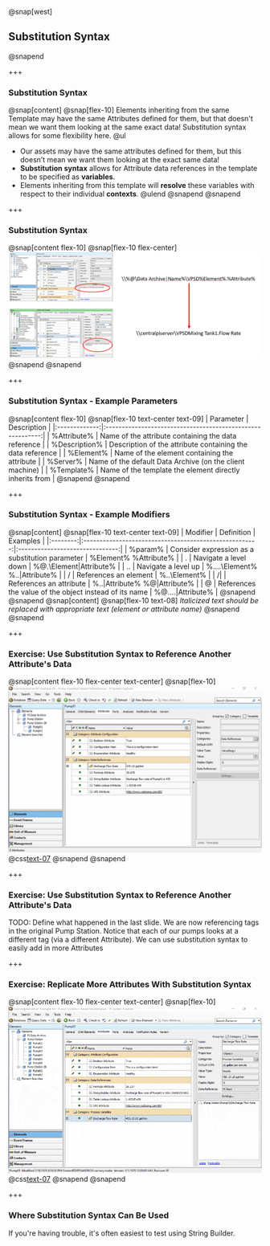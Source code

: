 @snap[west]
## Substitution Syntax
@snapend

+++

### Substitution Syntax
@snap[content]
@snap[flex-10]
Elements inheriting from the same Template may have the same Attributes defined for them, but that doesn't mean we want them looking at the same exact data!
Substitution syntax allows for some flexibility here.
@ul[](false)
- Our assets may have the same attributes defined for them, but this doesn’t mean we want them looking at the exact same data!
- **Substitution syntax** allows for Attribute data references in the template to be specified as **variables**.
- Elements inheriting from this template will **resolve** these variables with respect to their individual **contexts**.
@ulend
@snapend
@snapend

+++

### Substitution Syntax
@snap[content flex-10]
@snap[flex-10 flex-center]
![height=400](assets/img/pse-substitution-syntax.png)
@snapend
@snapend

+++

### Substitution Syntax - Example Parameters
@snap[content flex-10]
@snap[flex-10 text-center text-09]
|   Parameter   |                         Description                        |
|:-------------:|:----------------------------------------------------------:|
|  %Attribute%  |     Name of the attribute containing the data reference    |
| %Description% | Description of the attribute containing the data reference |
|   %Element%   |        Name of the element containing the attribute        |
|    %Server%   |  Name of the default Data Archive (on the client machine)  |
|   %Template%  |   Name of the template the element directly inherits from  |
@snapend
@snapend

+++

### Substitution Syntax - Example Modifiers
@snap[content]
@snap[flex-10 text-center text-09]
| Modifier |                       Definition                       |             Examples            |
|:--------:|:------------------------------------------------------:|:-------------------------------:|
|  %param% |     Consider expression as a substitution parameter    |      %Element% %Attribute%      |
|     .    |                  Navigate a level down                 |     %@.\Element\|Attribute%     |
|    ..    |                   Navigate a level up                  | %..\..\Element% %..\|Attribute% |
|     /    |                  References an element                 |           %..\Element%          |
|    /|    |                 References an attribute                |  %..\|Attribute% %@\|Attribute% |
|     @    | References the value of the object instead of its name |       %@....\|Attribute%       |
@snapend
@snapend
@snap[content]
@snap[flex-10 text-08]
*Italicized text should be replaced with appropriate text (element or attribute name)*
@snapend
@snapend

+++

### Exercise: Use Substitution Syntax to Reference Another Attribute's Data
@snap[content flex-10 flex-center text-center]
@snap[flex-10]
![height=450](assets/img/pse-substitution-syntax-pi-point-data-reference.gif)
@css[text-07]()
@snapend
@snapend

+++

### Exercise: Use Substitution Syntax to Reference Another Attribute's Data
TODO: Define what happened in the last slide.
We are now referencing tags in the original Pump Station. Notice that each of our pumps looks at a different tag (via a different Attribute).
We can use substitution syntax to easily add in more Attributes

+++

### Exercise: Replicate More Attributes With Substitution Syntax
@snap[content flex-10 flex-center text-center]
@snap[flex-10]
![height=450](assets/img/pse-replicate-attributes-with-substitution.gif)
@css[text-07]()
@snapend
@snapend

+++

### Where Substitution Syntax Can Be Used

If you're having trouble, it's often easiest to test using String Builder.